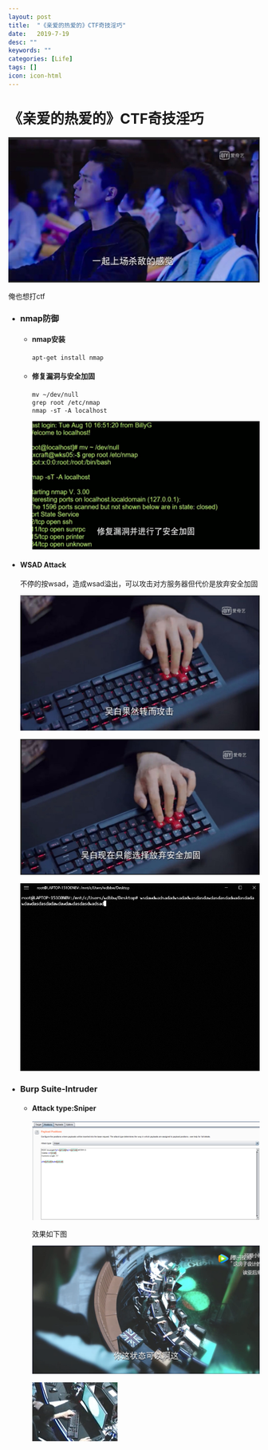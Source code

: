 ```yaml
---
layout: post
title:  "《亲爱的热爱的》CTF奇技淫巧"
date:   2019-7-19
desc: ""
keywords: ""
categories: [Life]
tags: []
icon: icon-html
---
```


# 《亲爱的热爱的》CTF奇技淫巧

![5](https://raw.githubusercontent.com/AiDaiP/images/master/亲爱的热爱的/5.jpg)

俺也想打ctf

* ### nmap防御

  * #### nmap安装

    ```
    apt-get install nmap
    ```

  * #### 修复漏洞与安全加固

    ```
    mv ~/dev/null
    grep root /etc/nmap
    nmap -sT -A localhost
    ```

    ![1](https://raw.githubusercontent.com/AiDaiP/images/master/亲爱的热爱的/1.jpg)

  

* #### WSAD Attack

  不停的按wsad，造成wsad溢出，可以攻击对方服务器但代价是放弃安全加固

  ![2](https://raw.githubusercontent.com/AiDaiP/images/master/亲爱的热爱的/2.jpg)

  ![3](https://raw.githubusercontent.com/AiDaiP/images/master/亲爱的热爱的/3.jpg)

  ![4](https://raw.githubusercontent.com/AiDaiP/images/master/亲爱的热爱的/4.png)



* ### Burp Suite-Intruder

  * #### Attack type:Sniper

    ![8](https://raw.githubusercontent.com/AiDaiP/images/master/亲爱的热爱的/8.png)

    效果如下图

    ![6](https://raw.githubusercontent.com/AiDaiP/images/master/亲爱的热爱的/6.png)

    ![7](https://raw.githubusercontent.com/AiDaiP/images/master/亲爱的热爱的/7.png)